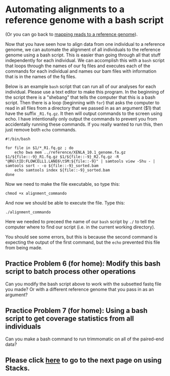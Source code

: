 # Automating alignments to a reference genome with a bash script

(Or you can go back to [mapping reads to a reference genome](https://github.com/evansbenj/BIO720/blob/master/2_Lecture_2_reference_genomes_and_read_mapping.md)).

Now that you have seen how to align data from one individual to a reference genome, we can automate the alignment of all individuals to the reference genome using a bash script. This is easier than going through all that stuff independently for each individual. We can accomplish this with a `bash` script that loops through the names of our fq files and executes each of the commands for each individual and names our bam files with information that is in the names of the fq files.

Below is an example `bash` script that can run all of our analyses for each individual.  Please use a text editor to make this program.  In the beginning of the script there is a "shebang" that tells the computer that this is a bash script. Then there is a loop (beginning with `for`) that asks the computer to read in all files from a directory that we passed in as an argument ($1) that have the suffix `_R1.fq.gz`. It then will output commands to the screen using echo. I have intentionally only output the commands to prevent you from accidentally running these commands. If you really wanted to run this, then just remove both `echo` commands.

```
#!/bin/bash                                                                    

for file in $1/*_R1.fq.gz ; do
    echo bwa mem ../reference/XENLA_10.1_genome.fa.gz $1/${file::-9}_R1.fq.gz $1/${file::-9}_R2.fq.gz -R "@RG\tID:FLOWCELL1.LANE6\tSM:${file::-9}" | samtools view -Shu - | samtools sort - -o ${file::-9}_sorted.bam
    echo samtools index ${file::-9}_sorted.bam
done

```


Now we need to make the file executable, so type this:

`chmod +x alignment_commando`

And now we should be able to execute the file.  Type this:

`./alignment_commando`

Here we needed to preceed the name of our `bash` script by `./` to tell the computer where to find our script (i.e. in the current working directory).

You should see some errors, but this is because the second command is expecting the output of the first command, but the `echo` prevented this file from being made.



##  Practice Problem 6 (for home): Modify this bash script to batch process other operations

Can you modify the bash script above to work with the subsetted fastq file you made?  Or with a different reference genome that you pass in as an argument?

## Practice Problem 7 (for home): Using a bash script to get coverage statistics from all individuals

Can you make a bash command to run trimmomatic on all of the paired-end data?

## Please click [here](https://github.com/evansbenj/BIO720/blob/master/4_Using_angsd_to_analyze_your_bam_files.md) to go to the next page on using Stacks.
